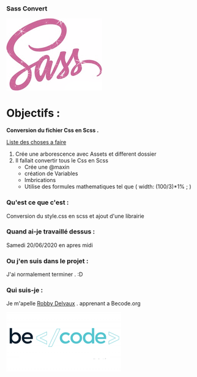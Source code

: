 ### Sass Convert 

![SASS GIF](assets/img/sass.gif)
# Objectifs :

**Conversion du fichier Css en Scss .**

[Liste des choses a faire](https://github.com/becodeorg/CRL-Woods-3.21/tree/master/LearningPath/01-Prairie/06.Sass)

1. Crée une arborescence avec Assets et different dossier
2. Il fallait convertir tous le Css en Scss
    * Crée une @maxin
    * création de Variables
    * Imbrications
    * Utilise des formules mathematiques tel que  ( width: (100/3)*1% ; )

### Qu'est ce que c'est :

Conversion du style.css en scss et ajout d'une librairie

### Quand ai-je travaillé dessus :

Samedi 20/06/2020 en apres midi 

### Ou j'en suis dans le projet :

J'ai normalement terminer . :D 

### Qui suis-je :

Je m'apelle [Robby Delvaux](https://github.com/Delvaux1986) . apprenant a Becode.org


![Becode_logo](assets/img/becode.png)
